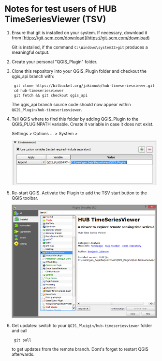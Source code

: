 # Notes for test users of HUB TimeSeriesViewer (TSV)

1.  Ensure that git is installed on your system. If necessary, download it
from [https://git-scm.com/download](https://git-scm.com/download)

    Git is installed, if the command `C:\Windows\system32>git` produces a meaningful output.

2. Create your personal "QGIS_Plugin" folder.

3. Clone this repository into your QGIS_Plugin folder and checkout the qgis_api branch with:

        git clone https://bitbucket.org/jakimowb/hub-timeseriesviewer.git
        cd hub-timeseriesviewer
        git fetch && git checkout qgis_api

    The qgis_api branch source code should now appear within `QGIS_Plugin/hub-timeseriesviewer`.

4. Tell QGIS where to find this folder by adding QGIS_Plugin to the QGIS_PLUGINPATH variable.
Create it variable in case it does not exist.

    Settings > Options ... > System >

    ![Screenshot](img/qgis_pluginpath.png "Screenshot QGIS_PLUGINPATH")

5. Re-start QGIS. Activate the Plugin to add the TSV start button
to the QGIS toolbar.

    ![Screenshot Plugin Activation](img/qgis_plugin_activation.png "Screenshot Plugin Activation")

6. Get updates: switch to your `QGIS_Pluigin/hub-timeseriesviewer` folder and call

        git pull

    to get updates from the remote branch. Dont's forget to restart QGIS afterwards.

